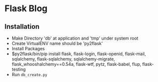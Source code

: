 Flask Blog
======
Installation
------------
- Make Directory 'db' at application and 'tmp' under system root
- Create VirtualENV name should be 'py2flask'
- Install Packages
- $py2flask/bin/pip install flask, flask-login, flask-openid, flask-mail, sqlalchemy, flask-sqlalchemy, sqlalchemy-migrate, flask_whooshalchemy==0.54a, flask-wtf, pytz, flask-babel, flup, flask-testing
- Run `db_create.py`
